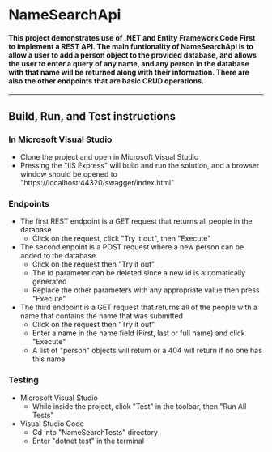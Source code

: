 # NameSearchApi
#### This project demonstrates use of .NET and Entity Framework Code First to implement a REST API. The main funtionality of NameSearchApi is to allow a user to add a person object to the provided database, and allows the user to enter a query of any name, and any person in the database with that name will be returned along with their information. There are also the other endpoints that are basic CRUD operations. <br>
---
## Build, Run, and Test instructions

### In Microsoft Visual Studio <br>
* Clone the project and open in Microsoft Visual Studio
* Pressing the "IIS Express" will build and run the solution, and a browser window should be opened to "https://localhost:44320/swagger/index.html"

### Endpoints
* The first REST endpoint is a GET request that returns all people in the database
  * Click on the request, click "Try it out", then "Execute"
* The second enpoint is a POST request where a new person can be added to the database
  * Click on the request then "Try it out"
  * The id parameter can be deleted since a new id is automatically generated
  * Replace the other parameters with any appropriate value then press "Execute"
* The third endpoint is a GET request that returns all of the people with a name that contains the name that was submitted
  *  Click on the request then "Try it out"
  *  Enter a name in the name field (First, last or full name) and click "Execute"
  *  A list of "person" objects will return or a 404 will return if no one has this name

### Testing
* Microsoft Visual Studio
  * While inside the project, click "Test" in the toolbar, then "Run All Tests"
* Visual Studio Code 
  *  Cd into "NameSearchTests" directory
  *  Enter "dotnet test" in the terminal




